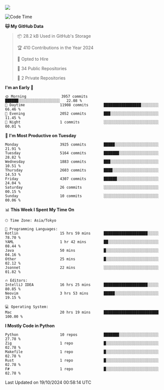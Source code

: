 ![](https://komarev.com/ghpvc/?username=kitagawa-hr)

<!--START_SECTION:waka-->
![Code Time](http://img.shields.io/badge/Code%20Time-1%2C130%20hrs%2019%20mins-blue)

**🐱 My GitHub Data** 

> 📦 28.2 kB Used in GitHub's Storage 
 > 
> 🏆 410 Contributions in the Year 2024
 > 
> 💼 Opted to Hire
 > 
> 📜 34 Public Repositories 
 > 
> 🔑 2 Private Repositories 
 > 
**I'm an Early 🐤** 

```text
🌞 Morning                3957 commits        ██████░░░░░░░░░░░░░░░░░░░   22.08 % 
🌆 Daytime                11908 commits       █████████████████░░░░░░░░   66.46 % 
🌃 Evening                2052 commits        ███░░░░░░░░░░░░░░░░░░░░░░   11.45 % 
🌙 Night                  1 commits           ░░░░░░░░░░░░░░░░░░░░░░░░░   00.01 % 
```
📅 **I'm Most Productive on Tuesday** 

```text
Monday                   3925 commits        █████░░░░░░░░░░░░░░░░░░░░   21.91 % 
Tuesday                  5164 commits        ███████░░░░░░░░░░░░░░░░░░   28.82 % 
Wednesday                1883 commits        ███░░░░░░░░░░░░░░░░░░░░░░   10.51 % 
Thursday                 2603 commits        ████░░░░░░░░░░░░░░░░░░░░░   14.53 % 
Friday                   4307 commits        ██████░░░░░░░░░░░░░░░░░░░   24.04 % 
Saturday                 26 commits          ░░░░░░░░░░░░░░░░░░░░░░░░░   00.15 % 
Sunday                   10 commits          ░░░░░░░░░░░░░░░░░░░░░░░░░   00.06 % 
```


📊 **This Week I Spent My Time On** 

```text
🕑︎ Time Zone: Asia/Tokyo

💬 Programming Languages: 
Kotlin                   15 hrs 59 mins      ████████████████████░░░░░   78.70 % 
YAML                     1 hr 42 mins        ██░░░░░░░░░░░░░░░░░░░░░░░   08.44 % 
Java                     50 mins             █░░░░░░░░░░░░░░░░░░░░░░░░   04.16 % 
Other                    25 mins             █░░░░░░░░░░░░░░░░░░░░░░░░   02.12 % 
Jsonnet                  22 mins             ░░░░░░░░░░░░░░░░░░░░░░░░░   01.82 % 

🔥 Editors: 
IntelliJ IDEA            16 hrs 25 mins      ████████████████████░░░░░   80.85 % 
Neovim                   3 hrs 53 mins       █████░░░░░░░░░░░░░░░░░░░░   19.15 % 

💻 Operating System: 
Mac                      20 hrs 19 mins      █████████████████████████   100.00 % 
```

**I Mostly Code in Python** 

```text
Python                   10 repos            ███████░░░░░░░░░░░░░░░░░░   27.78 % 
Zig                      1 repo              █░░░░░░░░░░░░░░░░░░░░░░░░   02.78 % 
Makefile                 1 repo              █░░░░░░░░░░░░░░░░░░░░░░░░   02.78 % 
Rust                     1 repo              █░░░░░░░░░░░░░░░░░░░░░░░░   02.78 % 
F#                       1 repo              █░░░░░░░░░░░░░░░░░░░░░░░░   02.78 % 
```




 Last Updated on 19/10/2024 00:58:14 UTC
<!--END_SECTION:waka-->
